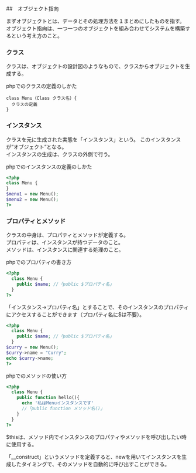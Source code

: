 ##　オブジェクト指向

まずオブジェクトとは、データとその処理方法を１まとめにしたものを指す。  
オブジェクト指向は、一つ一つのオブジェクトを組み合わせてシステムを構築するという考え方のこと。  

### クラス
クラスは、オブジェクトの設計図のようなもので、クラスからオブジェクトを生成する。  

phpでのクラスの定義のしかた  
```
class Menu（Class クラス名）{
  クラスの定義
}
```

### インスタンス
クラスを元に生成された実態を「インスタンス」という。
このインスタンスが”オブジェクト”となる。  
インスタンスの生成は、クラスの外側で行う。  

phpでのインスタンスの定義のしかた  
```php
<?php
class Menu {
}
$menu1 = new Menu();
$menu2 = new Menu();
?>
```

### プロパティとメソッド
クラスの中身は、プロパティとメソッドが定義する。  
プロパティは、インスタンスが持つデータのこと。  
メソッドは、インスタンスに関連する処理のこと。  

phpでのプロパティの書き方
```php
<?php
  class Menu {
    public $name; //「public $プロパティ名」
  }
?>
```  

「インスタンス->プロパティ名」とすることで、そのインスタンスのプロパティにアクセスすることができます（プロパティ名に$は不要）。  
```php
<?php
  class Menu {
    public $name; //「public $プロパティ名」
  }
$curry = new Menu();
$curry->name = "Curry";
echo $curry->name;
?>
```  
phpでのメソッドの使い方
```php
<?php
  class Menu {
    public function hello(){
      echo '私はMenuインスタンスです'
      //「public function メソッド名()」
    }
  }
?>
```  

$thisは、メソッド内でインスタンスのプロパティやメソッドを呼び出したい時に使用する。  

「__construct」というメソッドを定義すると、newを用いてインスタンスを生成したタイミングで、そのメソッドを自動的に呼び出すことができる。